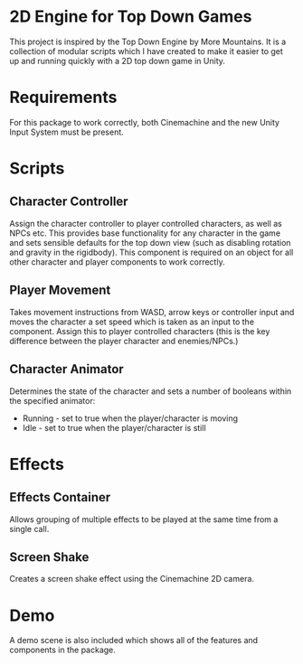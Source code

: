 # 2D Engine for Top Down Games

This project is inspired by the Top Down Engine by More Mountains. It is a collection of modular scripts 
which I have created to make it easier to get up and running quickly with a 2D top down game in Unity.

# Requirements

For this package to work correctly, both Cinemachine and the new Unity Input System must be present.

# Scripts
## Character Controller

Assign the character controller to player controlled characters, as well as NPCs etc. This provides
base functionality for any character in the game and sets sensible defaults for the top down view (such as
disabling rotation and gravity in the rigidbody). This component is required on an object for all other
character and player components to work correctly.

## Player Movement

Takes movement instructions from WASD, arrow keys or controller input and moves the character a set speed
which is taken as an input to the component. Assign this to player controlled characters (this is the key
difference between the player character and enemies/NPCs.)

## Character Animator

Determines the state of the character and sets a number of booleans within the specified animator:
 - Running - set to true when the player/character is moving
 - Idle - set to true when the player/character is still
	
# Effects

## Effects Container

Allows grouping of multiple effects to be played at the same time from a single call.

## Screen Shake

Creates a screen shake effect using the Cinemachine 2D camera.

# Demo

A demo scene is also included which shows all of the features and components in the package.